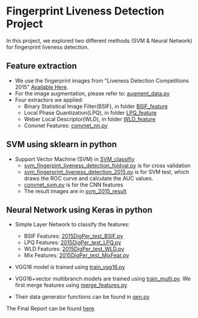# Fingerprint Liveness Detection Project

In this project, we explored two different methods (SVM & Neural Network) for fingerprint liveness detection.

## Feature extraction
+ We use the fingerprint images from "Liveness Detection Competitions 2015" [Available Here](http://livdet.org/registration.php).
+ For the image augmentation, please refer to: [augment_data.py](augment_data.py)
+ Four extractors we applied:
  + Binary Statistical Image Filter(BSIF), in folder [BSIF_feature](BSIF_feature)
  + Local Phase Quantization(LPQ), in folder [LPQ_feature](LPQ_feature)
  + Weber Local Descriptor(WLD), in folder [WLD_feature](WLD_feature)
  + Convnet Features: [convnet_nn.py](./NeuralNetwork/convnet_nn.py)  
  
## SVM using sklearn in python
+ Support Vector Machine (SVM) in [SVM_classifiy](SVM_classifiy)
  + [svm_fingerpint_liveness_detection_foldval.py](./SVM_classifiy/svm_fingerpint_liveness_detection_foldval.py) is for cross validation
  + [svm_fingerprint_liveness_detection_2015.py](./SVM_classifiy/svm_fingerprint_liveness_detection_2015.py) is for SVM test, which draws the ROC curve and calculate the AUC values.
  + [convnet_svm.py](./SVM_classifiy/convnet_svm.py) is for the CNN features
  + The result images are in [svm_2015_result](./SVM_classifiy/svm_2015_result)

## Neural Network using Keras in python
+ Simple Layer Network to classify the features:
  + BSIF Features: [2015DigPer_test_BSIF.py](./NeuralNetwork/2015DigPer_test_BSIF.py)
  + LPQ Features: [2015DigPer_test_LPQ.py](./NeuralNetwork/2015DigPer_test_LPQ.py)
  + WLD Features: [2015DigPer_test_WLD.py](./NeuralNetwork/2015DigPer_test_WLD.py)
  + Mix Features: [2015DigPer_test_MixFeat.py](./NeuralNetwork/2015DigPer_test_MixFeat.py)

+ VGG16 model is trained using [train_vgg16.py](./NeuralNetwork/train_vgg16.py)
+ VGG16+vector multibranch models are trained using [train_multi.py](./NeuralNetwork/train_multi.py). We first merge features using [merge_features.py](./NeuralNetwork/merge_features.py)
+ Their data generator functions can be found in [gen.py](./NeuralNetwork/gen.py)



The Final Report can be found [here](fingerprint-liveness-detection.pdf).
